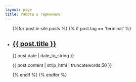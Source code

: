 ```yaml
---
layout: page
title: Работа в терминале
---
```


<ul>
{%for post in site.posts %}
    {% if post.tag == 'terminal' %}
        <li>
            <h2><a href="{{ post.url | prepend: site.baseurl | replace: '//', '/' }}">{{ post.title }}</a></h2>
            <time datetime="{{ post.date | date_to_xmlschema }}">{{ post.date | date_to_string }}</time>
            <p>{{ post.content | strip_html | truncatewords:50 }}</p>
        </li>
    {% endif %}
{% endfor %}
</ul>
